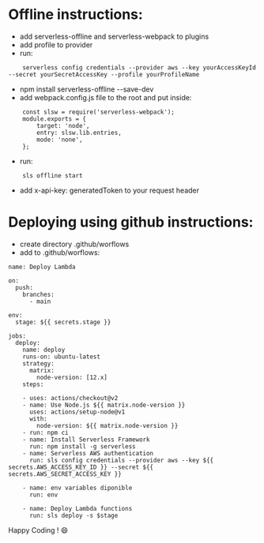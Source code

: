 # Offline instructions:
- add serverless-offline and serverless-webpack to plugins
- add profile to provider 
- run:
```
    serverless config credentials --provider aws --key yourAccessKeyId --secret yourSecretAccessKey --profile yourProfileName
```
- npm install serverless-offline --save-dev
- add webpack.config.js file to the root and put inside:
```
    const slsw = require('serverless-webpack');
    module.exports = {
        target: 'node',
        entry: slsw.lib.entries,
        mode: 'none',
    };
 ```
- run:
```
    sls offline start
```
- add x-api-key: generatedToken to your request header

# Deploying using github instructions:
- create directory .github/worflows
- add to .github/worflows:
```
name: Deploy Lambda

on:
  push:
    branches:
      - main

env:
  stage: ${{ secrets.stage }}

jobs:
  deploy:
    name: deploy
    runs-on: ubuntu-latest
    strategy:
      matrix:
        node-version: [12.x]
    steps:

    - uses: actions/checkout@v2
    - name: Use Node.js ${{ matrix.node-version }}
      uses: actions/setup-node@v1
      with:
        node-version: ${{ matrix.node-version }}
    - run: npm ci 
    - name: Install Serverless Framework
      run: npm install -g serverless
    - name: Serverless AWS authentication
      run: sls config credentials --provider aws --key ${{ secrets.AWS_ACCESS_KEY_ID }} --secret ${{ secrets.AWS_SECRET_ACCESS_KEY }}
    
    - name: env variables diponible
      run: env

    - name: Deploy Lambda functions
      run: sls deploy -s $stage
```
Happy Coding ! :smile: